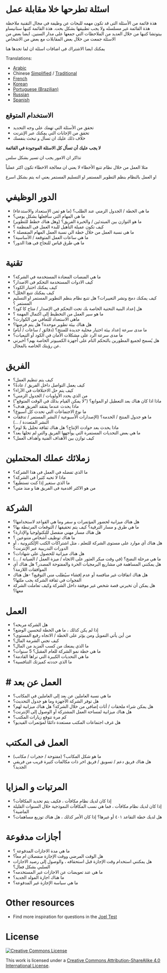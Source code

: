 # اسئلة تطرحها خلا مقابلة عمل
هذة قائمة من الأسئلة التى قد تكون مهمه للبحاث عن وظيفة فى مجال التقنية
ملاحظة هذة القائمة غير مسلسله ولا يجب تطبيقها بشكل بحت. 
هذة القائمة كتبها ستانيساو بيتوتشا
كتبها من خلال العديد من الملاحظات  التي جمعها على مدار السنين. ايضا بعض من الاسئلة جمعت من خلال بعض المقابلات مع بعض من الاشخاص 

يمكنك ايضا الاشتراك فى اضافات اسئلة ان لما تجدها هنا


Translations:

- [Arabic](https://github.com/sherifsaleh/reverse-interview/blob/master/translations/ARABIC.md)
- Chinese [Simplified](https://github.com/yifeikong/reverse-interview-zh) / [Traditional](https://github.com/NeroCube/reverse-interview-zh-tw/blob/master/README.md)
- [French](https://github.com/viraptor/reverse-interview/blob/master/translations/FRENCH.md)
- [Korean](https://github.com/JaeYeopHan/Interview_Question_for_Beginner/blob/master/Reverse_Interview/README.md)
- [Portuguese (Brazilian)](https://github.com/viraptor/reverse-interview/blob/master/translations/pt-BR.md)
- [Russian](https://github.com/kix/reverse-interview/blob/master/README.md)
- [Spanish](https://github.com/felHR85/Entrevista-inversa/blob/master/README.md)

## الاستخدام المتوقع

- تحقق من الأسئلة التي تهمك على وجه التحديد
- تحقق من الإجابات التي يمكنك عبر الإنترنت
-  خلاف ذلك عليك ان تسأل و تبحث بنفسك

**لا يجب عليك أن تسأل كل الاسئلة الموجودة في القائمة**

تذاكر ان الامور يجب ان تسير بشكل سلس

مثلا العمل من خلال نظام تتبع الأخطاء لا يعني ان معالجة الاخطاء تكون اكثر عملياً

او العمل بالنظام بنظم التطوير المستمر او التسليم المستمر يعني انه يتم بشكل اسرع


# الدور الوظيفي

- ما هي الخطة / الجدول الزمني عند الطلب؟ (ما هو ثمن الاستعداد والاستدعاء)
- ما هي المهام التي سأفعلها بشكل يومي؟
- ما هو التوازن بين المبتدئين / والخبرة الفريق؟ (وهل هناك خطط للتطوير)
- كيف تكون عميلة التأهيل للبدء العمل  فى المنظمة ؟
- ما هى نسبة العمل من خلال خطة الي نسبة العمل المهام المنفصلة ؟
- ما هي ساعات العمل المتوقعة / الأساسية؟
- ما هي طرق قياس للنجاح فى هذا الدور؟

# تقنية

- ما هي المنصات المعتادة المستخدمة في الشركة؟
- كيف الادوات المستخدمة التحكم فى الاصدار؟
- كيف يمكنك اختبار الكود؟
- كيف يمكنك تتبع الخلل؟
- كيف يمكنك دمج ونشر التغييرات؟ هل تتبع نظام بنظم التطوير المستمر او التسليم المستمر ؟
- هل إعداد البنية التحتية الخاصة بك تحت التحكم في الإصدار / متاح كا كود؟
- ما هو سير العمل من التخطيط إلى اكتمال المهمة ؟
- ماهي الاستعداد للتعافي من الكوارث؟
- هل هناك بيئة تطوير موحدة؟ هل يتم فرضها؟
- ما مدى سرعة إعداد بيئة اختبار محلية جديدة للمنتج؟ (دقائق / ساعات / أيام)
- ما مدى سرعة الرد على مشكلات الأمان في الكود أو التبعيات؟
- هل يُسمح لجميع المطورين بالتحكم التام على أجهزة الكمبيوتر الخاصة بهم؟
أخبرني عن رؤيتك الخاصه بالمجال.


# الفريق

- كيف يتم تنظيم العمل؟
- كيف يعمل التواصل داخل الفريق / عادةً؟
- كيف يتم حل الاختلافات في الآراء؟
- من الذي يحدد الأولويات / الجدول الزمني؟
- ماذا اذا كان هناك بعد التعطيل او الموانع؟ ("لا يمكن القيام بذلك في الوقت المتوقع")
- ماذا يحدث عندما يفتقد الفريق هدف؟
- ما نوع الاجتماعات التي تحدث كل أسبوع؟
- ما هو جدول المنتج / الخدمة؟ (الإصدارات الأسبوعية / النشر المستمر / تدفقات النشر المتعددة / ...)
- ماذا يحدث بعد حوادث الإنتاج؟ هل هناك ثقافة تحليل بلا لوم؟
- ما هي بعض التحديات المستمرة التي يواجهها الفريق والتي لم تحلها بعد؟
- كيف توازن بين الأهداف الفنية وأهداف العمل؟

# زملائك عملك المحتملين

- ما الذي تفضله في العمل فى هذا الشركة؟
- ماذا لا تحبه كثيراَ فى الشركة؟
- ما الذي ستغير إذا كنت تستطيع؟
- من هو الاكثر اقدمية فى الفريق هنا و منذ متي؟

# الشركة

- هل هناك ميزانية لحضور المؤتمرات و سفر وما هي القواعد لاستخدامها؟
- ما هي طرق و مسار الترقية؟ كيف يتم تحقيقها / التوقعات المرتبطة بها؟
- هل هناك مسار مهني منفصل للتكنولوجيا والإدارة؟
- ما هناك توظيف أشخاص متنوعين ؟
- هل هناك أي موارد على مستوى الشركة للتعلم ، مثل اشتراكات الكتب الإلكترونية ، أو الدورات التدريبية عبر الإنترنت؟
- هل هناك ميزانية للحصول على شهادات؟
- ما هي مرحلة النضج؟ (في وقت مبكر العثور على الاتجاه / ميزة العمل / الصيانة / ...)
- هل يمكنني المساهمة في مشاريع البرمجيات الحرة والمفتوحة المصدر؟ هل هناك أي الموافقات اللازمة؟
- هل هناك اتفاقات غير منافسة أو عدم إفشاء سيُطلب مني التوقيع؟
-هل هناك الفجوات في ثقافة الشركة يجب ملئها؟
- هل يمكن أن تخبرني قصة  شخص غير موفقة داخل الشركة  وكيف تعاملت الشركة معها؟

# العمل

- هل الشركة مربحه؟
- إذا لم يكن كذلك ، ما هي الخطة لتحسين الوضع؟
- من أين يأتي التمويل ومن يؤثر على الخطة / الاتجاه رفيع المستوى؟
- كيف تجني الشرمة المال؟
- ما الذي يمنعك من كسب المزيد من المال؟
- ما هي خطة نمو الشركة للعام المقبل؟ 5 سنوات؟
- ما هي التحديات الكبيرة التي تراها القادمة؟
- ما الذي حددته كميزتك التنافسية؟

# # العمل عن بعد

- ما هي نسبة العاملين عن بعد إلى العاملين في المكاتب؟
- هل توفر الشركة الأجهزة وما هو جدول التحديث؟
- هل يمكن شراء ملحقات / أثاث إضافي من خلال الشركة؟ هل هناك ميزانية لهم؟
- هل هناك ميزانية لمساحة العمل المشتركة أو الوصول إلى الإنترنت؟
- كم مرة تتوقع زيارات المكتب؟
- هل غرف اجتماعات المكتب مستعدة دائمًا لمؤتمرات الفيديو؟

# العمل فى المكتب

- ما هو شكل المكاتب؟ (مفتوحة / حجرات / مكاتب)
- هل هناك فريق دعم / تسويق / فريق اخر ذات مكالمات كتيرة قريب من فريقي الجديد؟

# المرتبات و المزايا

- إذا كان لديك نظام مكافآت ، فكيف يتم تحديد المكافآت؟
- إذا كان لديك نظام مكافآت ، فما هي نسب المكافآت النموذجية خلال السنوات القليلة الماضية؟
-  هل لديك خطة التقاعد ٤٠١ أو غيرها؟ إذا كان الأمر كذلك ، هل هناك توزيع مساهمات؟

# أجازات مدفوعة

- ما هي مدة الاجازات المدفوعة ؟
- هل الوقت المرضي ووقت الإجازة منفصلان ام معاً؟
- هل يمكنني استخدام وقت الإجازة قبل استحقاقه ، والوصول إلى رصيد الاجازات السلبي بشكل فعال؟
- ما هي عند تعويضات عن الاجازات غير المستخدمه؟
- ما هناك اجازة المولد الجديد؟
- ما هي سياسة الإجازة غير المدفوعة؟

# Other resources

- Find more inspiration for questions in the [Joel Test](https://www.joelonsoftware.com/2000/08/09/the-joel-test-12-steps-to-better-code/)

# License

[![Creative Commons License](https://i.creativecommons.org/l/by-sa/4.0/88x31.png)](https://creativecommons.org/licenses/by-sa/4.0/)

This work is licensed under a [Creative Commons Attribution-ShareAlike 4.0 International License](https://creativecommons.org/licenses/by-sa/4.0/).